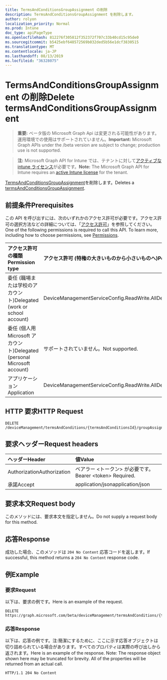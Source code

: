 ```yaml
---
title: TermsAndConditionsGroupAssignment の削除
description: TermsAndConditionsGroupAssignment を削除します。
author: rolyon
localization_priority: Normal
ms.prod: Intune
doc_type: apiPageType
ms.openlocfilehash: 812276f305812f352372f707c33b40cd15c95de0
ms.sourcegitcommit: b5425ebf648572569b032ded5b56e1dcf3830515
ms.translationtype: MT
ms.contentlocale: ja-JP
ms.lasthandoff: 08/13/2019
ms.locfileid: "36328075"
---
```

# <a name="delete-termsandconditionsgroupassignment"></a><span data-ttu-id="7db36-103">TermsAndConditionsGroupAssignment の削除</span><span class="sxs-lookup"><span data-stu-id="7db36-103">Delete termsAndConditionsGroupAssignment</span></span>

> <span data-ttu-id="7db36-104">**重要:** ベータ版の Microsoft Graph Api は変更される可能性があります。運用環境での使用はサポートされていません。</span><span class="sxs-lookup"><span data-stu-id="7db36-104">**Important:** Microsoft Graph APIs under the /beta version are subject to change; production use is not supported.</span></span>

> <span data-ttu-id="7db36-105">**注:** Microsoft Graph API for Intune では、テナントに対して[アクティブな intune ライセンス](https://go.microsoft.com/fwlink/?linkid=839381)が必要です。</span><span class="sxs-lookup"><span data-stu-id="7db36-105">**Note:** The Microsoft Graph API for Intune requires an [active Intune license](https://go.microsoft.com/fwlink/?linkid=839381) for the tenant.</span></span>

<span data-ttu-id="7db36-106">[TermsAndConditionsGroupAssignment](../resources/intune-companyterms-termsandconditionsgroupassignment.md)を削除します。</span><span class="sxs-lookup"><span data-stu-id="7db36-106">Deletes a [termsAndConditionsGroupAssignment](../resources/intune-companyterms-termsandconditionsgroupassignment.md).</span></span>

## <a name="prerequisites"></a><span data-ttu-id="7db36-107">前提条件</span><span class="sxs-lookup"><span data-stu-id="7db36-107">Prerequisites</span></span>
<span data-ttu-id="7db36-p101">この API を呼び出すには、次のいずれかのアクセス許可が必要です。アクセス許可の選択方法などの詳細については、「[アクセス許可](/graph/permissions-reference)」を参照してください。</span><span class="sxs-lookup"><span data-stu-id="7db36-p101">One of the following permissions is required to call this API. To learn more, including how to choose permissions, see [Permissions](/graph/permissions-reference).</span></span>

|<span data-ttu-id="7db36-110">アクセス許可の種類</span><span class="sxs-lookup"><span data-stu-id="7db36-110">Permission type</span></span>|<span data-ttu-id="7db36-111">アクセス許可 (特権の大きいものから小さいものへ)</span><span class="sxs-lookup"><span data-stu-id="7db36-111">Permissions (from most to least privileged)</span></span>|
|:---|:---|
|<span data-ttu-id="7db36-112">委任 (職場または学校のアカウント)</span><span class="sxs-lookup"><span data-stu-id="7db36-112">Delegated (work or school account)</span></span>|<span data-ttu-id="7db36-113">DeviceManagementServiceConfig.ReadWrite.All</span><span class="sxs-lookup"><span data-stu-id="7db36-113">DeviceManagementServiceConfig.ReadWrite.All</span></span>|
|<span data-ttu-id="7db36-114">委任 (個人用 Microsoft アカウント)</span><span class="sxs-lookup"><span data-stu-id="7db36-114">Delegated (personal Microsoft account)</span></span>|<span data-ttu-id="7db36-115">サポートされていません。</span><span class="sxs-lookup"><span data-stu-id="7db36-115">Not supported.</span></span>|
|<span data-ttu-id="7db36-116">アプリケーション</span><span class="sxs-lookup"><span data-stu-id="7db36-116">Application</span></span>|<span data-ttu-id="7db36-117">DeviceManagementServiceConfig.ReadWrite.All</span><span class="sxs-lookup"><span data-stu-id="7db36-117">DeviceManagementServiceConfig.ReadWrite.All</span></span>|

## <a name="http-request"></a><span data-ttu-id="7db36-118">HTTP 要求</span><span class="sxs-lookup"><span data-stu-id="7db36-118">HTTP Request</span></span>
<!-- {
  "blockType": "ignored"
}
-->
``` http
DELETE /deviceManagement/termsAndConditions/{termsAndConditionsId}/groupAssignments/{termsAndConditionsGroupAssignmentId}
```

## <a name="request-headers"></a><span data-ttu-id="7db36-119">要求ヘッダー</span><span class="sxs-lookup"><span data-stu-id="7db36-119">Request headers</span></span>
|<span data-ttu-id="7db36-120">ヘッダー</span><span class="sxs-lookup"><span data-stu-id="7db36-120">Header</span></span>|<span data-ttu-id="7db36-121">値</span><span class="sxs-lookup"><span data-stu-id="7db36-121">Value</span></span>|
|:---|:---|
|<span data-ttu-id="7db36-122">Authorization</span><span class="sxs-lookup"><span data-stu-id="7db36-122">Authorization</span></span>|<span data-ttu-id="7db36-123">ベアラー &lt;トークン&gt; が必要です。</span><span class="sxs-lookup"><span data-stu-id="7db36-123">Bearer &lt;token&gt; Required.</span></span>|
|<span data-ttu-id="7db36-124">承諾</span><span class="sxs-lookup"><span data-stu-id="7db36-124">Accept</span></span>|<span data-ttu-id="7db36-125">application/json</span><span class="sxs-lookup"><span data-stu-id="7db36-125">application/json</span></span>|

## <a name="request-body"></a><span data-ttu-id="7db36-126">要求本文</span><span class="sxs-lookup"><span data-stu-id="7db36-126">Request body</span></span>
<span data-ttu-id="7db36-127">このメソッドには、要求本文を指定しません。</span><span class="sxs-lookup"><span data-stu-id="7db36-127">Do not supply a request body for this method.</span></span>

## <a name="response"></a><span data-ttu-id="7db36-128">応答</span><span class="sxs-lookup"><span data-stu-id="7db36-128">Response</span></span>
<span data-ttu-id="7db36-129">成功した場合、このメソッドは `204 No Content` 応答コードを返します。</span><span class="sxs-lookup"><span data-stu-id="7db36-129">If successful, this method returns a `204 No Content` response code.</span></span>

## <a name="example"></a><span data-ttu-id="7db36-130">例</span><span class="sxs-lookup"><span data-stu-id="7db36-130">Example</span></span>

### <a name="request"></a><span data-ttu-id="7db36-131">要求</span><span class="sxs-lookup"><span data-stu-id="7db36-131">Request</span></span>
<span data-ttu-id="7db36-132">以下は、要求の例です。</span><span class="sxs-lookup"><span data-stu-id="7db36-132">Here is an example of the request.</span></span>
``` http
DELETE https://graph.microsoft.com/beta/deviceManagement/termsAndConditions/{termsAndConditionsId}/groupAssignments/{termsAndConditionsGroupAssignmentId}
```

### <a name="response"></a><span data-ttu-id="7db36-133">応答</span><span class="sxs-lookup"><span data-stu-id="7db36-133">Response</span></span>
<span data-ttu-id="7db36-p102">以下は、応答の例です。注:簡潔にするために、ここに示す応答オブジェクトは切り詰められている場合があります。すべてのプロパティは実際の呼び出しから返されます。</span><span class="sxs-lookup"><span data-stu-id="7db36-p102">Here is an example of the response. Note: The response object shown here may be truncated for brevity. All of the properties will be returned from an actual call.</span></span>
``` http
HTTP/1.1 204 No Content
```






